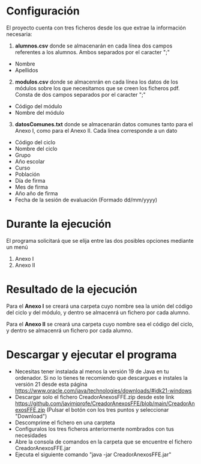 # Configuración
El proyecto cuenta con tres ficheros desde los que extrae la información necesaria:
1. **alumnos.csv** donde se almacenarán en cada línea dos campos referentes a los alumnos. Ambos separados por el caracter ";"
  - Nombre
  - Apellidos
2. **modulos.csv** donde se almacenrán en cada línea los datos de los módulos sobre los que necesitamos que se creen los ficheros pdf. Consta de dos campos separados por el caracter ";"
  - Código del módulo
  - Nombre del módulo
3. **datosComunes.txt** donde se almacenarán datos comunes tanto para el Anexo I, como para el Anexo II. Cada línea corresponde a un dato
  - Código del ciclo
  - Nombre del ciclo
  - Grupo
  - Año escolar
  - Curso
  - Población
  - Día de firma
  - Mes de firma
  - Año año de firma
  - Fecha de la sesión de evaluación (Formado dd/mm/yyyy)


# Durante la ejecución
El programa solicitará que se elija entre las dos posibles opciones mediante un menú
1. Anexo I
2. Anexo II


# Resultado de la ejecución

Para el **Anexo I** se creará una carpeta cuyo nombre sea la unión del código del ciclo y del módulo, y dentro se almacenrá un fichero por cada alumno.

Para el **Anexo II** se creará una carpeta cuyo nombre sea el código del ciclo, y dentro se almacenrá un fichero por cada alumno.


# Descargar y ejecutar el programa
- Necesitas tener instalada al menos la versión 19 de Java en tu ordenador. Si no lo tienes te recomiendo que descargues e instales la versión 21 desde esta página <https://www.oracle.com/java/technologies/downloads/#jdk21-windows>
- Descargar solo el fichero CreadorAnexosFFE.zip desde este link <https://github.com/javimjprofe/CreadorAnexosFFE/blob/main/CreadorAnexosFFE.zip> (Pulsar el botón con los tres puntos y seleccionar "Download")
- Descomprime el fichero en una carpteta
- Configuralos los tres ficheros anteriormente nombrados con tus necesidades
- Abre la consola de comandos en la carpeta que se encuentre el fichero CreadorAnexosFFE.jar
- Ejecuta el siguiente comando "java -jar CreadorAnexosFFE.jar"
